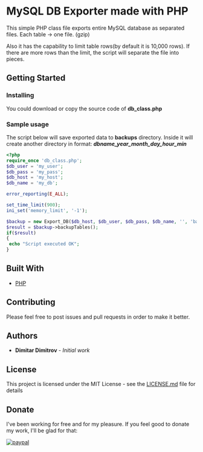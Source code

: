 # MySQL DB Exporter made with PHP

This simple PHP class file exports entire MySQL database as separated files. Each table -> one file. (gzip)

Also it has the capability to limit table rows(by default it is 10,000 rows). If there are more rows than the limit, the script will separate the file into pieces.

## Getting Started

### Installing

You could download or copy the source code of **db_class.php**

### Sample usage

The script below will save exported data to **backups** directory. Inside it will create another directory in format: ***dbname_year_month_day_hour_min***

```php
<?php
require_once 'db_class.php';
$db_user = 'my_user';
$db_pass = 'my_pass';
$db_host = 'my_host';
$db_name = 'my_db';

error_reporting(E_ALL);

set_time_limit(900);
ini_set('memory_limit', '-1');

$backup = new Export_DB($db_host, $db_user, $db_pass, $db_name, '', 'backups');
$result = $backup->backupTables();
if($result)
{
 echo "Script executed OK";
}
```

## Built With

* [PHP](https://www.php.net/)

## Contributing

Please feel free to post issues and pull requests in order to make it better.

## Authors

* **Dimitar Dimitrov** - *Initial work*

## License

This project is licensed under the MIT License - see the [LICENSE.md](LICENSE.md) file for details

## Donate

I've been working for free and for my pleasure. If you feel good to donate my work, I'll be glad for that:

[![paypal](https://www.paypalobjects.com/en_US/i/btn/btn_donateCC_LG.gif)](https://www.paypal.me/ddimitrov92)